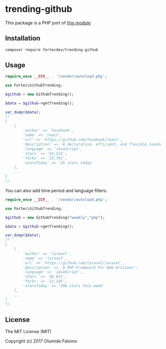 # trending-github

This package is a PHP port of [this module](https://github.com/ecrmnn/trending-github)

## Installation

``` bash
composer require fortecdev/trending-github
```

## Usage

```php
require_once __DIR__ . '/vendor/autoload.php';

use Fortec\GithubTrending;

$github = new GithubTrending();

$data = $github->getTrending();

var_dump($data);
/*
[
    [
        'author' => 'facebook',
        'name' => 'react',
        'url' => 'https://github.com/facebook/react',
        'description' => 'A declarative, efficient, and flexible JavaScript library for building user interfaces.',
        'language' => 'JavaScript',
        'stars' => '83,511',
        'forks' => '15,791',
        'starsToday' => '25 stars today'
    ],
    ...
]
*/
```

You can also add time period and language filters.

```php
require_once __DIR__ . '/vendor/autoload.php';

use Fortec\GithubTrending;

$github = new GithubTrending("weekly","php");

$data = $github->getTrending();

var_dump($data);
/*
[
    [
        'author' => 'laravel',
        'name' => 'laravel',
        'url' => 'https://github.com/laravel/laravel',
        'description' => 'A PHP Framework For Web Artisans',
        'language' => 'JavaScript',
        'stars' => '36,921',
        'forks' => '12,145',
        'starsToday' => '200 stars this week'
    ],
    ...
]
*/
```

## License

The MIT License (MIT)

Copyright (c) 2017 Olumide Falomo